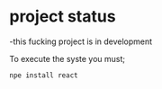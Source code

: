 <h1>project status</h1>

-this fucking project is in development

To execute the syste you must;

```npe install react```
